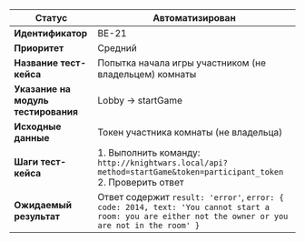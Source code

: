 | **Статус** | Автоматизирован |
|------------|-----------------|
| **Идентификатор** | BE-21 |
| **Приоритет** | Средний |
| **Название тест-кейса** | Попытка начала игры участником (не владельцем) комнаты |
| **Указание на модуль тестирования** | Lobby → startGame |
| **Исходные данные** | Токен участника комнаты (не владельца) |
| **Шаги тест-кейса** | 1. Выполнить команду: `http://knightwars.local/api?method=startGame&token=participant_token`<br>2. Проверить ответ |
| **Ожидаемый результат** | Ответ содержит `result: 'error'`, `error: { code: 2014, text: 'You cannot start a room: you are either not the owner or you are not in the room' }` |